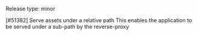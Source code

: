 Release type: minor

[#51382] Serve assets under a relative path
This enables the application to be served under a sub-path by the reverse-proxy
